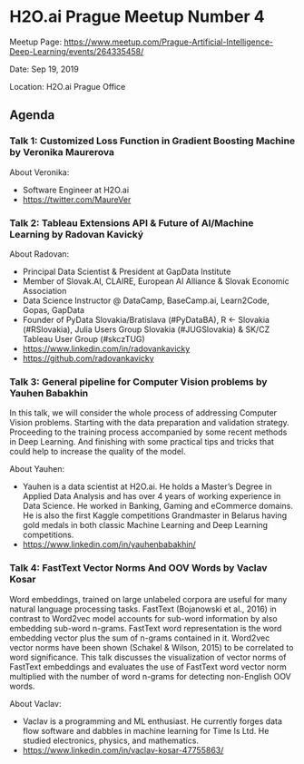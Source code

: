 # H2O.ai Prague Meetup Number 4

Meetup Page: https://www.meetup.com/Prague-Artificial-Intelligence-Deep-Learning/events/264335458/

Date: Sep 19, 2019

Location: H2O.ai Prague Office

## Agenda

### Talk 1: Customized Loss Function in Gradient Boosting Machine by Veronika Maurerova

About Veronika:

- Software Engineer at H2O.ai
- https://twitter.com/MaureVer


### Talk 2: Tableau Extensions API & Future of AI/Machine Learning by Radovan Kavický

About Radovan:

- Principal Data Scientist & President at GapData Institute
- Member of Slovak.AI, CLAIRE, European AI Alliance & Slovak Economic Association
- Data Science Instructor @ DataCamp, BaseCamp.ai, Learn2Code, Gopas, GapData
- Founder of PyData Slovakia/Bratislava (#PyDataBA), R <- Slovakia (#RSlovakia), Julia Users Group Slovakia (#JUGSlovakia) & SK/CZ Tableau User Group (#skczTUG)
- https://www.linkedin.com/in/radovankavicky
- https://github.com/radovankavicky

### Talk 3: General pipeline for Computer Vision problems by Yauhen Babakhin

In this talk, we will consider the whole process of addressing Computer Vision problems. Starting with the data preparation and validation strategy. Proceeding to the training process accompanied by some recent methods in Deep Learning. And finishing with some practical tips and tricks that could help to increase the quality of the model.

About Yauhen:

- Yauhen is a data scientist at H2O.ai. He holds a Master’s Degree in Applied Data Analysis and has over 4 years of working experience in Data Science. He worked in Banking, Gaming and eCommerce domains. He is also the first Kaggle competitions Grandmaster in Belarus having gold medals in both classic Machine Learning and Deep Learning competitions.
- https://www.linkedin.com/in/yauhenbabakhin/


### Talk 4: FastText Vector Norms And OOV Words by Vaclav Kosar

Word embeddings, trained on large unlabeled corpora are useful for many natural language processing tasks. FastText (Bojanowski et al., 2016) in contrast to Word2vec model accounts for sub-word information by also embedding sub-word n-grams. FastText word representation is the word embedding vector plus the sum of n-grams contained in it. Word2vec vector norms have been shown (Schakel & Wilson, 2015) to be correlated to word significance. This talk discusses the visualization of vector norms of FastText embeddings and evaluates the use of FastText word vector norm multiplied with the number of word n-grams for detecting non-English OOV words.

About Vaclav:
- Vaclav is a programming and ML enthusiast. He currently forges data flow software and dabbles in machine learning for Time Is Ltd. He studied electronics, physics, and mathematics.
- https://www.linkedin.com/in/vaclav-kosar-47755863/
